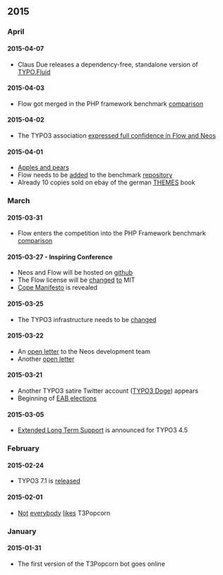 ## 2015

### April

#### 2015-04-07

 * Claus Due releases a dependency-free, standalone version of [TYPO.Fluid](https://github.com/NamelessCoder/TYPO3.Fluid)

#### 2015-04-03

 * Flow got merged in the PHP framework benchmark [comparison](https://github.com/kenjis/php-framework-benchmark)

#### 2015-04-02

 * The TYPO3 association [expressed full confidence in Flow and Neos](https://twitter.com/SwiftLizard/status/583693425293295616)

#### 2015-04-01

 * [Apples and pears](https://gist.github.com/alexanderschnitzler/7192d1ea886f113c7f68)
 * Flow needs to be [added](https://github.com/kenjis/php-framework-benchmark/pull/9) to the benchmark [repository](https://github.com/kenjis/php-framework-benchmark)
 * Already 10 copies sold on ebay of the german [THEMES](http://www.ebay.de/itm/161633605415) book

### March

#### 2015-03-31

 * Flow enters the competition into the PHP Framework benchmark [comparison](https://twitter.com/alex_schnitzler/status/583004074540441600)

#### 2015-03-27 - Inspiring Conference

 * Neos and Flow will be hosted on [github](https://twitter.com/TYPO3Neos/status/581388656499400704)
 * The Flow license will be [changed](https://twitter.com/kdambekalns/status/581396675689840640) [to](https://twitter.com/TYPO3Neos/status/581397007614476288) MIT
 * [Cope Manifesto](http://copemanifesto.org/) is revealed

#### 2015-03-25

 * The TYPO3 infrastructure needs to be [changed](https://www.change.org/p/typo3-org-provide-a-modern-cooperative-infrastrukture-to-built-inspire-people-to-share)

#### 2015-03-22

 * An [open letter](https://gist.github.com/alexanderschnitzler/ed0dacff617df880065c) to the Neos development team
 * Another [open letter](https://gist.github.com/NamelessCoder/e8c5467cfefea4f34df2)

#### 2015-03-21

 * Another TYPO3 satire Twitter account ([TYPO3 Doge](https://twitter.com/typo3doge)) appears
 * Beginning of [EAB elections](https://voting.typo3.org/election/expert-advisory-board-election-2015)

#### 2015-03-05
 
 * [Extended Long Term Support](https://typo3.org/news/article/announcing-typo3-cms-45-extended-long-term-support-plans/) is announced for TYPO3 4.5

### February

#### 2015-02-24

 * TYPO3 7.1 is [released](https://typo3.org/news/article/typo3-cms-71-released-home-improvement/)

#### 2015-02-01

  * [Not](https://twitter.com/helhum/status/561863098177695744) [everybody](https://github.com/t3popcorn/t3popcornbot/issues/4) [likes](https://twitter.com/MarcusSchwemer/status/561889773493972992) T3Popcorn

### January

#### 2015-01-31

* The first version of the T3Popcorn bot goes online
